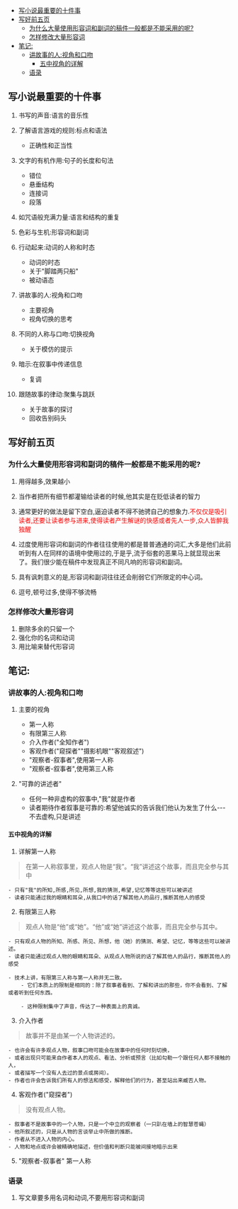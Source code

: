 
<!-- vim-markdown-toc GFM -->

* [写小说最重要的十件事](#写小说最重要的十件事)
* [写好前五页](#写好前五页)
	* [为什么大量使用形容词和副词的稿件一般都是不能采用的呢?](#为什么大量使用形容词和副词的稿件一般都是不能采用的呢)
	* [怎样修改大量形容词](#怎样修改大量形容词)
* [笔记:](#笔记)
	* [讲故事的人:视角和口吻](#讲故事的人视角和口吻)
		* [五中视角的详解](#五中视角的详解)
	* [语录](#语录)

<!-- vim-markdown-toc -->

## 写小说最重要的十件事
1. 书写的声音:语言的音乐性

2. 了解语言游戏的规则:标点和语法
	- 正确性和正当性

3. 文字的有机作用:句子的长度和句法
	- 错位
	- 悬垂结构
	- 连接词
	- 段落

4. 如咒语般充满力量:语言和结构的重复

5. 色彩与生机:形容词和副词

6. 行动起来:动词的人称和时态
	- 动词的时态
	- 关于"脚踏两只船"
	- 被动语态

7. 讲故事的人:视角和口吻
	- 主要视角
	- 视角切换的思考

8. 不同的人称与口吻:切换视角
	- 关于模仿的提示

9. 暗示:在叙事中传递信息
	- 复调

10. 跟随故事的律动:聚集与跳跃
	- 关于故事的探讨
	- 回收告别码头

## 写好前五页
### 为什么大量使用形容词和副词的稿件一般都是不能采用的呢?
1. 用得越多,效果越小
2. 当作者把所有细节都灌输给读者的时候,他其实是在贬低读者的智力
3. 通常更好的做法是留下空白,逼迫读者不得不驰骋自己的想象力.<font color=red>不仅仅是吸引读者,还要让读者参与进来,使得读者产生解谜的快感或者先人一步,众人皆醉我独醒</font>
4. 过度使用形容词和副词的作者往往使用的都是普普通通的词汇,大多是他们此前听到有人在同样的语境中使用过的,于是乎,流于俗套的恶果马上就显现出来了。我们很少能在稿件中发现真正不同凡响的形容词和副词。

5. 具有讽刺意义的是,形容词和副词往往还会削弱它们所限定的中心词。
6. 逗号,顿号过多,使得不够流畅

### 怎样修改大量形容词
1. 删除多余的只留一个
2. 强化你的名词和动词
3. 用比喻来替代形容词

## 笔记:
### 讲故事的人:视角和口吻
1. 主要的视角
	- 第一人称
	- 有限第三人称
	- 介入作者("全知作者")
	- 客观作者("窥探者""摄影机眼""客观叙述")
	- "观察者-叙事者",使用第一人称
	- "观察者-叙事者",使用第三人称

2. "可靠的讲述者"
	- 任何一种非虚构的叙事中,"我"就是作者
	- 读者期待作者叙事是可靠的:希望他诚实的告诉我们他认为发生了什么---不去虚构,只是讲述

#### 五中视角的详解
1. 详解第一人称
> 在第一人称叙事里，观点人物是“我”。“我”讲述这个故事，而且完全参与其中

	- 只有"我"的所知,所感,所见,所想,我的猜测,希望,记忆等等这些可以被讲述
	- 读者只能通过我的眼睛和耳朵,从我口中的话了解其他人的品行,推断其他人的感受

2. 有限第三人称
> 观点人物是“他”或“她”。“他”或“她”讲述这个故事，而且完全参与其中。

	- 只有观点人物的所知、所感、所见、所想，他（她）的猜测、希望、记忆，等等这些可以被讲述。
	- 读者只能通过观点人物的眼睛和耳朵、从观点人物所说的话了解其他人的品行，推断其他人的感受

	- 技术上讲，有限第三人称与第一人称并无二致。
		- 它们本质上的限制是相同的：除了叙事者看到、了解和讲出的那些，你不会看到、了解或者听到任何东西。

		- 这种限制集中了声音，传达了一种表面上的真诚。

3. 介入作者
> 	故事并不是由某一个人物讲述的。

	- 也许会有许多观点人物，叙事口吻可能会在故事中的任何时刻切换，
	- 或者出现只可能来自作者本人的观点、看法、分析或预言（比如勾勒一个跟任何人都不接触的人，
	- 或者描写一个没有人去过的景点或房间）。
	- 作者也许会告诉我们所有人的想法和感受，解释他们的行为，甚至站出来臧否人物。

4. 客观作者("窥探者")
> 没有观点人物。

	- 叙事者不是故事中的一个人物，只是一个中立的观察者（一只趴在墙上的智慧苍蝇）
	- 他所叙述的，只是从人物的言谈举止中所做的推断。
	- 作者从不进入人物的内心。
	- 人物和地点或许会被精确地描述，但价值和判断只能被间接地暗示出来

5. "观察者-叙事者" 第一人称

### 语录
1. 写文章要多用名词和动词,不要用形容词和副词
